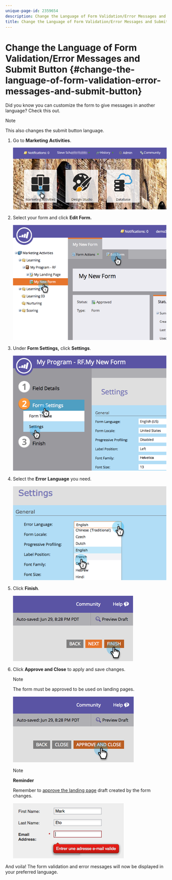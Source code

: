 ```yaml
---
unique-page-id: 2359654
description: Change the Language of Form Validation/Error Messages and Submit Button - Marketo Docs - Product Documentation
title: Change the Language of Form Validation/Error Messages and Submit Button
---
```


# Change the Language of Form Validation/Error Messages and Submit Button {#change-the-language-of-form-validation-error-messages-and-submit-button}

Did you know you can customize the form to give messages in another language? Check this out.

>[!NOTE]
>
>This also changes the submit button language.

1. Go to **Marketing** **Activities**.

   ![](assets/login-marketing-activities-6.png)

1. Select your form and click **Edit Form.**

   ![](assets/image2014-9-15-12-3a47-3a46.png)

1. Under **Form Settings,** click **Settings**.

   ![](assets/image2014-9-15-12-3a48-3a5.png)

1. Select the **Error** **Language** you need.

   ![](assets/image2014-9-15-12-3a48-3a26.png)

1. Click **Finish**.

   ![](assets/image2014-9-15-12-3a48-3a43.png)

1. Click **Approve and Close** to apply and save changes.

   >[!NOTE]
   >
   >The form must be approved to be used on landing pages.

   ![](assets/image2014-9-15-12-3a49-3a26.png)

   >[!NOTE]
   >
   >**Reminder**
   >
   >
   >Remember to [approve the landing page](../../../../product-docs/demand-generation/landing-pages/understanding-landing-pages/approve-unapprove-or-delete-a-landing-page.md) draft created by the form changes.

   ![](assets/image2014-9-15-12-3a50-3a11.png)

And voila! The form validation and error messages will now be displayed in your preferred language. 
